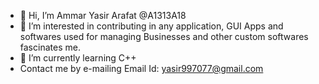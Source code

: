 - 👋 Hi, I’m Ammar Yasir Arafat @A1313A18
- 👀 I’m interested in contributing in any application, GUI Apps and softwares used for managing Businesses and other custom softwares fascinates me.
- 🌱 I’m currently learning C++
-   Contact me by e-mailing
    Email Id: yasir997077@gmail.com
<!---
A1313A18/A1313A18 is a ✨ special ✨ repository because its `README.md` (this file) appears on your GitHub profile.
You can click the Preview link to take a look at your changes.
--->
